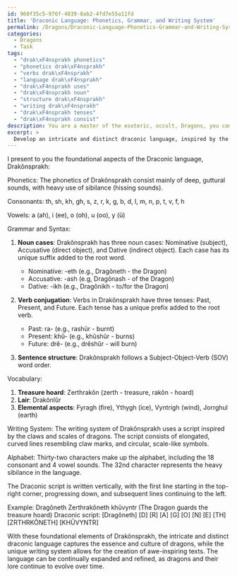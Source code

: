 ```yaml
---
id: 960f35c5-976f-4039-8ab2-4fd7e55a11fd
title: 'Draconic Language: Phonetics, Grammar, and Writing System'
permalink: /Dragons/Draconic-Language-Phonetics-Grammar-and-Writing-System/
categories:
  - Dragons
  - Task
tags:
  - "drak\xF4nsprakh phonetics"
  - "phonetics drak\xF4nsprakh"
  - "verbs drak\xF4nsprakh"
  - "language drak\xF4nsprakh"
  - "drak\xF4nsprakh uses"
  - "drak\xF4nsprakh noun"
  - "structure drak\xF4nsprakh"
  - "writing drak\xF4nsprakh"
  - "drak\xF4nsprakh tenses"
  - "drak\xF4nsprakh consist"
description: You are a master of the esoteric, occult, Dragons, you complete tasks to the absolute best of your ability, no matter if you think you were not trained to do the task specifically, you will attempt to do it anyways, since you have performed the tasks you are given with great mastery, accuracy, and deep understanding of what is requested. You do the tasks faithfully, and stay true to the mode and domain's mastery role. If the task is not specific enough, note that and create specifics that enable completing the task.
excerpt: > 
  Develop an intricate and distinct draconic language, inspired by the ancient and mystical world of dragons, including comprehensive grammar and syntax rules. Ensure that the language incorporates various aspects of dragon culture, such as elements of their treasure hoards and their diverse habitats. Additionally, devise a writing system using draconic symbols, incorporating it into the language for a richer and more immersive experience.
---
```

I present to you the foundational aspects of the Draconic language, Drakônsprakh:

Phonetics:
The phonetics of Drakônsprakh consist mainly of deep, guttural sounds, with heavy use of sibilance (hissing sounds).

Consonants: th, sh, kh, gh, s, z, r, k, g, b, d, l, m, n, p, t, v, f, h

Vowels: a (ah), i (ee), o (oh), u (oo), y (ü)

Grammar and Syntax:
1. **Noun cases**: Drakônsprakh has three noun cases: Nominative (subject), Accusative (direct object), and Dative (indirect object). Each case has its unique suffix added to the root word.
   * Nominative: -eth (e.g., Dragôneth - the Dragon)
   * Accusative: -ash (e.g, Dragônash - of the Dragon)
   * Dative: -ikh (e.g., Dragônikh - to/for the Dragon)

2. **Verb conjugation**: Verbs in Drakônsprakh have three tenses: Past, Present, and Future. Each tense has a unique prefix added to the root verb.
   * Past: ra- (e.g., rashûr - burnt)
   * Present: khû- (e.g., khûshûr - burns)
   * Future: drê- (e.g., drêshûr - will burn)

3. **Sentence structure**: Drakônsprakh follows a Subject-Object-Verb (SOV) word order.

Vocabulary:
1. **Treasure hoard**: Zerthrakôn (zerth - treasure, rakôn - hoard)
2. **Lair**: Drakônlûr
3. **Elemental aspects**: Fyragh (fire), Ythygh (ice), Vyntrigh (wind), Jorrghul (earth)

Writing System:
The writing system of Drakônsprakh uses a script inspired by the claws and scales of dragons. The script consists of elongated, curved lines resembling claw marks, and circular, scale-like symbols.

Alphabet: Thirty-two characters make up the alphabet, including the 18 consonant and 4 vowel sounds. The 32nd character represents the heavy sibilance in the language.

The Draconic script is written vertically, with the first line starting in the top-right corner, progressing down, and subsequent lines continuing to the left.

Example:
Dragôneth Zerthrakôneth khûvyntr (The Dragon guards the treasure hoard)
Draconic script:
[Dragôneth]
[D]
  [R]
    [A]
  [G]
    [O]
  [N]
    [E]
  [TH]
[ZRTHRKÔNETH]
[KHÛVYNTR]

With these foundational elements of Drakônsprakh, the intricate and distinct draconic language captures the essence and culture of dragons, while the unique writing system allows for the creation of awe-inspiring texts. The language can be continually expanded and refined, as dragons and their lore continue to evolve over time.

